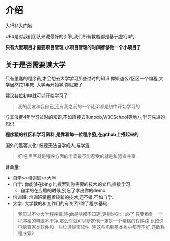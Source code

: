 # 介绍

入行非入门哟

UE4是对我们团队来说最好的引擎,我们所有教程都是基于虚幻4的.

**只有大型项目才需要项目管理,小项目管理的时间都够做一个小项目了**

## 关于是否需要读大学

只有愚蠢的程序员,才会想去大学学习那些过时的知识
你知道么?区区一个编程,大学居然花1年教.
大学再开始学,你就废了.

建议各位初中就可以开始学习了
> 我的朋友和我自己,还有我之前的一个徒弟都是初中开始学习的

与其浪费4年学习过时的知识,不如直接去Runoob,W3CSchool等地方,学习先进的知识

**程序猿的社区和学习资料,是靠着每一位程序猿,在github上搭起来的**

国外的黑客文化: 歧视无法自学的人,与学渣
> 好吧,黑客就是程序方面的学霸最不能忍受的就是和弱者共事

含金量:
- 自学>>培训班>>大学
- 自学: 你能够在bing上,搜索到你需要的技术的文档,直接学习
    - 自学的在应聘的时候,别忘了拿出你的demo
- 培训班: 培训班掌握着较新的技术,还不错,不如自学.
- 大学: 大学教的和工作用的有关系?除了程序基础.

> 我见过不少大学程序猿,连git是啥都不知道,更别说GitHub了
> 只要看到一个程序猿的电脑不干净,那么你就可以断定他一定是一个糟糕的程序猿
> 比如说 电脑管家类软件和一些垃圾弹窗软件, 连这些电脑基本维护都弄不好,还敢称程序猿?